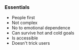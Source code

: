 ### Essentials
- People first 
- Not complex
- No to emotional dependence 
- Can survive hot and cold goals 
- Is accessible 
- Doesn't trick users 

